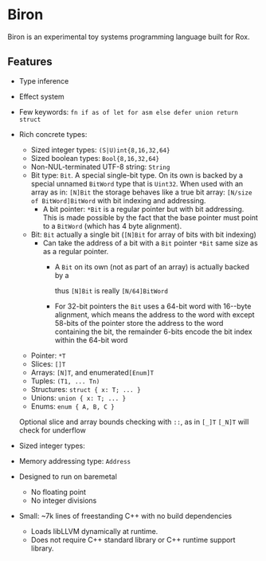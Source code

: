 # Biron

Biron is an experimental toy systems programming language built for Rox.

## Features
* Type inference
* Effect system
* Few keywords: `fn if as of let for asm else defer union return struct`
* Rich concrete types:
  * Sized integer types: `(S|U)int{8,16,32,64}`
  * Sized boolean types: `Bool{8,16,32,64}`
  * Non-NUL-terminated UTF-8 string: `String`
  * Bit type: `Bit`. A special single-bit type. On its own is backed by a
    special unnamed `BitWord` type that is `Uint32`. When used with an array as
    in: `[N]Bit` the storage behaves like a true bit array: `[N/size of BitWord]BitWord`
    with bit indexing and addressing.
      * A bit pointer: `*Bit` is a regular pointer but with bit addressing. This
        is made possible by the fact that the base pointer must point to a
        `BitWord` (which has 4 byte alignment).
  * Bit: `Bit` actually a single bit (`[N]Bit` for array of bits with bit indexing)
    * Can take the address of a bit with a `Bit` pointer `*Bit` same size as as
      a regular pointer.
        - A `Bit` on its own (not as part of an array) is actually backed by a
          
          thus `[N]Bit` is really `[N/64]BitWord`
        - For 32-bit pointers the `Bit` uses a 64-bit word with 16--byte alignment,
          which means the address to the word with  except 58-bits of the pointer store the address to the
      word containing the bit, the remainder 6-bits encode the bit index within
      the 64-bit word
  * Pointer: `*T`
  * Slices: `[]T`
  * Arrays: `[N]T`, and enumerated`[Enum]T`
  * Tuples: `(T1, ... Tn)`
  * Structures: `struct { x: T; ... }`
  * Unions: `union { x: T; ... }`
  * Enums: `enum { A, B, C }`

  Optional slice and array bounds checking with `::`, as in
  `[_]T`
  `[_N]T` will check for underflow

* Sized integer types: 
* Memory addressing type: `Address`
* Designed to run on baremetal
  * No floating point
  * No integer divisions
* Small: ~7k lines of freestanding C++ with no build dependencies
  * Loads libLLVM dynamically at runtime.
  * Does not require C++ standard library or C++ runtime support library.